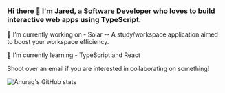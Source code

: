 ### Hi there 👋 I'm Jared, a Software Developer who loves to build interactive web apps using TypeScript.

🔭 I’m currently working on - Solar -- A study/workspace application aimed to boost your workspace efficiency.

🌱 I’m currently learning - TypeScript and React 

Shoot over an email if you are interested in collaborating on something!

![Anurag's GitHub stats](https://github-readme-stats.vercel.app/api?username=jaserino&show_icons=true&theme=cobalt)

<!--
**jaserino/jaserino** is a ✨ _special_ ✨ repository because its `README.md` (this file) appears on your GitHub profile.

Here are some ideas to get you started:

- 🔭 I’m currently working on ...
- 🌱 I’m currently learning ...
- 👯 I’m looking to collaborate on ...
- 🤔 I’m looking for help with ...
- 💬 Ask me about ...
- 📫 How to reach me: ...
- 😄 Pronouns: ...
- ⚡ Fun fact: ...
-->
